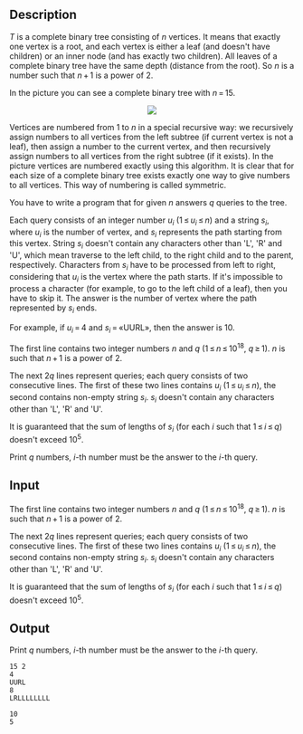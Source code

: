 ## Description

<div><p><span class="tex-span"><i>T</i></span> is a complete binary tree consisting of <span class="tex-span"><i>n</i></span> vertices. It means that exactly one vertex is a root, and each vertex is either a leaf (and doesn't have children) or an inner node (and has exactly two children). All leaves of a complete binary tree have the same depth (distance from the root). So <span class="tex-span"><i>n</i></span> is a number such that <span class="tex-span"><i>n</i> + 1</span> is a power of <span class="tex-span">2</span>.</p><p>In the picture you can see a complete binary tree with <span class="tex-span"><i>n</i> = 15</span>.</p><center> <img class="tex-graphics" src="file://rilbp0ig.png" style="max-width: 100.0%;max-height: 100.0%;"> </center><p>Vertices are numbered from <span class="tex-span">1</span> to <span class="tex-span"><i>n</i></span> in a special recursive way: we recursively assign numbers to all vertices from the left subtree (if current vertex is not a leaf), then assign a number to the current vertex, and then recursively assign numbers to all vertices from the right subtree (if it exists). In the picture vertices are numbered exactly using this algorithm. It is clear that for each size of a complete binary tree exists exactly one way to give numbers to all vertices. This way of numbering is called <span class="tex-font-style-it">symmetric</span>.</p><p>You have to write a program that for given <span class="tex-span"><i>n</i></span> answers <span class="tex-span"><i>q</i></span> queries to the tree.</p><p>Each query consists of an integer number <span class="tex-span"><i>u</i><sub class="lower-index"><i>i</i></sub></span> (<span class="tex-span">1 ≤ <i>u</i><sub class="lower-index"><i>i</i></sub> ≤ <i>n</i></span>) and a string <span class="tex-span"><i>s</i><sub class="lower-index"><i>i</i></sub></span>, where <span class="tex-span"><i>u</i><sub class="lower-index"><i>i</i></sub></span> is the number of vertex, and <span class="tex-span"><i>s</i><sub class="lower-index"><i>i</i></sub></span> represents the path starting from this vertex. String <span class="tex-span"><i>s</i><sub class="lower-index"><i>i</i></sub></span> doesn't contain any characters other than '<span class="tex-font-style-tt">L</span>', '<span class="tex-font-style-tt">R</span>' and '<span class="tex-font-style-tt">U</span>', which mean traverse to the left child, to the right child and to the parent, respectively. Characters from <span class="tex-span"><i>s</i><sub class="lower-index"><i>i</i></sub></span> have to be processed from left to right, considering that <span class="tex-span"><i>u</i><sub class="lower-index"><i>i</i></sub></span> is the vertex where the path starts. If it's impossible to process a character (for example, to go to the left child of a leaf), then you have to skip it. The answer is the number of vertex where the path represented by <span class="tex-span"><i>s</i><sub class="lower-index"><i>i</i></sub></span> ends.</p><p>For example, if <span class="tex-span"><i>u</i><sub class="lower-index"><i>i</i></sub> = 4</span> and <span class="tex-span"><i>s</i><sub class="lower-index"><i>i</i></sub> = </span>«<span class="tex-font-style-tt">UURL</span>», then the answer is <span class="tex-span">10</span>.</p></div><div class="input-specification"><p>The first line contains two integer numbers <span class="tex-span"><i>n</i></span> and <span class="tex-span"><i>q</i></span> (<span class="tex-span">1 ≤ <i>n</i> ≤ 10<sup class="upper-index">18</sup></span>, <span class="tex-span"><i>q</i> ≥ 1</span>). <span class="tex-span"><i>n</i></span> is such that <span class="tex-span"><i>n</i> + 1</span> is a power of <span class="tex-span">2</span>.</p><p>The next <span class="tex-span">2<i>q</i></span> lines represent queries; each query consists of two consecutive lines. The first of these two lines contains <span class="tex-span"><i>u</i><sub class="lower-index"><i>i</i></sub></span> (<span class="tex-span">1 ≤ <i>u</i><sub class="lower-index"><i>i</i></sub> ≤ <i>n</i></span>), the second contains non-empty string <span class="tex-span"><i>s</i><sub class="lower-index"><i>i</i></sub></span>. <span class="tex-span"><i>s</i><sub class="lower-index"><i>i</i></sub></span> doesn't contain any characters other than '<span class="tex-font-style-tt">L</span>', '<span class="tex-font-style-tt">R</span>' and '<span class="tex-font-style-tt">U</span>'.</p><p>It is guaranteed that the sum of lengths of <span class="tex-span"><i>s</i><sub class="lower-index"><i>i</i></sub></span> (for each <span class="tex-span"><i>i</i></span> such that <span class="tex-span">1 ≤ <i>i</i> ≤ <i>q</i></span>) doesn't exceed <span class="tex-span">10<sup class="upper-index">5</sup></span>.</p></div><div class="output-specification"><p>Print <span class="tex-span"><i>q</i></span> numbers, <span class="tex-span"><i>i</i></span>-th number must be the answer to the <span class="tex-span"><i>i</i></span>-th query.</p></div>

## Input

<p>The first line contains two integer numbers <span class="tex-span"><i>n</i></span> and <span class="tex-span"><i>q</i></span> (<span class="tex-span">1 ≤ <i>n</i> ≤ 10<sup class="upper-index">18</sup></span>, <span class="tex-span"><i>q</i> ≥ 1</span>). <span class="tex-span"><i>n</i></span> is such that <span class="tex-span"><i>n</i> + 1</span> is a power of <span class="tex-span">2</span>.</p><p>The next <span class="tex-span">2<i>q</i></span> lines represent queries; each query consists of two consecutive lines. The first of these two lines contains <span class="tex-span"><i>u</i><sub class="lower-index"><i>i</i></sub></span> (<span class="tex-span">1 ≤ <i>u</i><sub class="lower-index"><i>i</i></sub> ≤ <i>n</i></span>), the second contains non-empty string <span class="tex-span"><i>s</i><sub class="lower-index"><i>i</i></sub></span>. <span class="tex-span"><i>s</i><sub class="lower-index"><i>i</i></sub></span> doesn't contain any characters other than '<span class="tex-font-style-tt">L</span>', '<span class="tex-font-style-tt">R</span>' and '<span class="tex-font-style-tt">U</span>'.</p><p>It is guaranteed that the sum of lengths of <span class="tex-span"><i>s</i><sub class="lower-index"><i>i</i></sub></span> (for each <span class="tex-span"><i>i</i></span> such that <span class="tex-span">1 ≤ <i>i</i> ≤ <i>q</i></span>) doesn't exceed <span class="tex-span">10<sup class="upper-index">5</sup></span>.</p>

## Output

<p>Print <span class="tex-span"><i>q</i></span> numbers, <span class="tex-span"><i>i</i></span>-th number must be the answer to the <span class="tex-span"><i>i</i></span>-th query.</p>





```input1
15 2
4
UURL
8
LRLLLLLLLL

```




```output1
10
5

```


